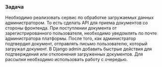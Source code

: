 ### Задача

Необходимо реализовать сервис по обработке
загружаемых данных администратором. 
То есть сделать API для приема документов 
со стороны фронтенда. 
При поступлении документа от зарегистрированного пользователя, 
необходимо уведомлять по почте администратора платформы. 
После того, как администратор подтвердил документ, 
отправлять письмо пользователю, который загружал документ. 
В Django admin добавить быстрые действия 
для подтверждения или отклоенения загруженных документов. 
Для рассылки необходимо использовать работу с очередью.